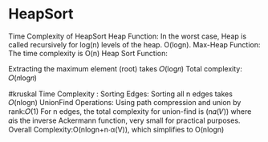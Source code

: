 # HeapSort
Time Complexity of HeapSort
Heap Function:
In the worst case, Heap is called recursively for log(n) levels of the heap.
O(logn).
Max-Heap Function:
The time complexity is 
O(n) 
Heap Sort Function:

Extracting the maximum element (root) takes 
𝑂(log𝑛)
Total complexity: 
𝑂(𝑛log𝑛)

#kruskal
Time Complexity :
Sorting Edges:
Sorting all 
n edges takes 𝑂(nlogn)
UnionFind Operations:
Using path compression and union by rank:𝑂(1)
For n edges, the total complexity for union-find is (n𝛼(𝑉))
where 𝛼is the inverse Ackermann function, very small for practical purposes.
Overall Complexity:O(nlogn+n⋅α(V)), which simplifies to 
O(nlogn) 

